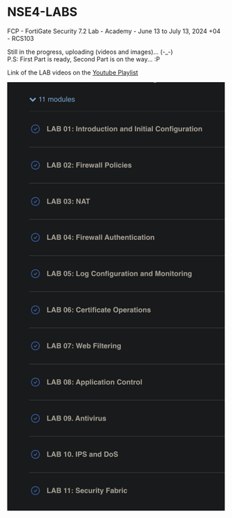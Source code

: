 # NSE4-LABS
FCP - FortiGate Security 7.2 Lab - Academy - June 13 to July 13, 2024 +04 - RCS103

Still in the progress, uploading (videos and images)... (-_-)  
P.S: First Part is ready, Second Part is on the way... :P

Link of the LAB videos on the [Youtube Playlist](https://www.youtube.com/playlist?list=PLhBZc9ink81PBWLFQjyVB5-H4brDARric)

![Completion Screenshot](/Pictures/LabCompletionPic.png)